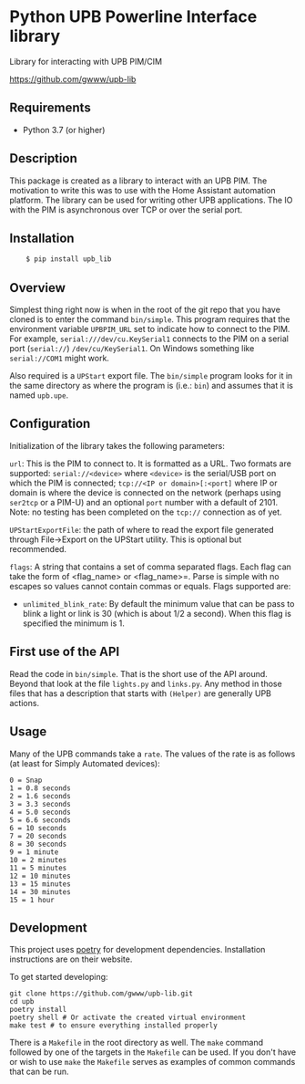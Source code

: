 # Python UPB Powerline Interface library

Library for interacting with UPB PIM/CIM

https://github.com/gwww/upb-lib

## Requirements

- Python 3.7 (or higher)

## Description

This package is created as a library to interact with an UPB PIM.
The motivation to write this was to use with the Home Assistant
automation platform. The library can be used for writing other UPB
applications. The IO with the PIM is asynchronous over TCP or over the
serial port.

## Installation

```bash
    $ pip install upb_lib
```

## Overview

Simplest thing right now is when in the root of the git repo that you have cloned is to enter the command `bin/simple`. This program requires that the environment variable `UPBPIM_URL` set to indicate how to connect to the PIM. For example, `serial:///dev/cu.KeySerial1` connects to the PIM on a serial port (`serial://`) `/dev/cu/KeySerial1`. On Windows something like `serial://COM1` might work.

Also required is a `UPStart` export file. The `bin/simple` program looks for it
in the same directory as where the program is (i.e.: `bin`) and assumes that it is named `upb.upe`.

## Configuration

Initialization of the library takes the following parameters:

`url`: This is the PIM to connect to. It is formatted as a URL. Two formats
are supported: `serial://<device>` where `<device>` is the serial/USB port on which the PIM is connected; `tcp://<IP or domain>[:<port]` where IP or domain is where the device is connected on the network (perhaps using `ser2tcp` or a PIM-U) and an optional `port` number with a default of 2101.
Note: no testing has been completed on the `tcp://` connection as of yet.

`UPStartExportFile`: the path of where to read the export file generated through File->Export on the UPStart utility. This is optional but recommended.

`flags`: A string that contains a set of comma separated flags. Each flag can take the form of <flag_name> or <flag_name>=<value>. Parse is simple with no escapes so values cannot contain commas or equals. Flags supported are:

- `unlimited_blink_rate`: By default the minimum value that can be pass to blink a light or link is 30 (which is about 1/2 a second). When this flag is specified the minimum is 1.

## First use of the API

Read the code in `bin/simple`. That is the short use of the API around. Beyond that look at the file `lights.py` and `links.py`. Any method in those files that has a description that starts with `(Helper)` are generally UPB actions.

## Usage

Many of the UPB commands take a `rate`. The values of the rate is as follows (at least for Simply Automated devices):

```
0 = Snap
1 = 0.8 seconds
2 = 1.6 seconds
3 = 3.3 seconds
4 = 5.0 seconds
5 = 6.6 seconds
6 = 10 seconds
7 = 20 seconds
8 = 30 seconds
9 = 1 minute
10 = 2 minutes
11 = 5 minutes
12 = 10 minutes
13 = 15 minutes
14 = 30 minutes
15 = 1 hour
```

## Development

This project uses [poetry](https://poetry.eustace.io/) for development dependencies. Installation instructions are on their website.

To get started developing:

```
git clone https://github.com/gwww/upb-lib.git
cd upb
poetry install
poetry shell # Or activate the created virtual environment
make test # to ensure everything installed properly
```

There is a `Makefile` in the root directory as well. The `make` command
followed by one of the targets in the `Makefile` can be used. If you don't
have or wish to use `make` the `Makefile` serves as examples of common
commands that can be run.

